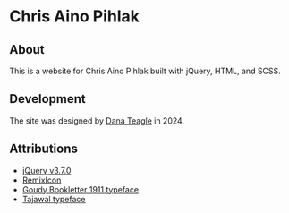 # Chris Aino Pihlak

## About
This is a website for Chris Aino Pihlak built with jQuery, HTML, and SCSS.

## Development
The site was designed by [Dana Teagle](https://danateagle.com) in 2024.

## Attributions
- [jQuery v3.7.0](https://jquery.com/)
- [RemixIcon](https://remixicon.com/)
- [Goudy Bookletter 1911 typeface](https://fonts.google.com/specimen/Goudy+Bookletter+1911)
- [Tajawal typeface](https://fonts.google.com/specimen/Tajawal)